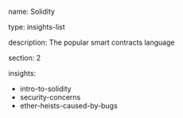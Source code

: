 name: Solidity

type: insights-list

description: The popular smart contracts language

section: 2

insights:
  - intro-to-solidity
  - security-concerns
  - ether-heists-caused-by-bugs
